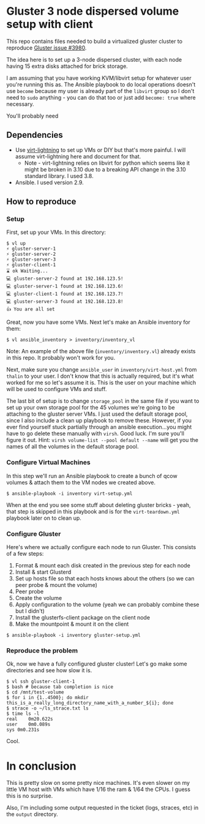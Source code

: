 # Gluster 3 node dispersed volume setup with client
This repo contains files needed to build a virtualized gluster cluster to reproduce [Gluster issue #3980](https://github.com/gluster/glusterfs/issues/3980).

The idea here is to set up a 3-node dispersed cluster, with each node having 15 extra disks attached for brick storage.

I am assuming that you have working KVM/libvirt setup for whatever user you're running this as. The Ansible playbook to do local operations doesn't use `become` because my user is already part of the `libvirt` group so I don't need to `sudo` anything - you can do that too or just add `become: true` where necessary.

You'll probably need 

## Dependencies
- Use [virt-lightning](https://virt-lightning.org/) to set up VMs or DIY but that's more painful. I will assume virt-lightning here and document for that.
    - Note - virt-lightning relies on libvirt for python which seems like it might be broken in 3.10 due to a breaking API change in the 3.10 standard library. I used 3.8.
- Ansible. I used version 2.9.

## How to reproduce
### Setup
First, set up your VMs. In this directory:
```
$ vl up
⚡ gluster-server-1 
⚡ gluster-server-2 
⚡ gluster-server-3 
⚡ gluster-client-1 
⌛ ok Waiting...
💻 gluster-server-2 found at 192.168.123.5!
💻 gluster-server-1 found at 192.168.123.6!
💻 gluster-client-1 found at 192.168.123.7!
💻 gluster-server-3 found at 192.168.123.8!
👍 You are all set
```

Great, now you have some VMs. Next let's make an Ansible inventory for them:
```
$ vl ansible_inventory > inventory/inventory_vl
```

Note: An example of the above file (`inventory/inventory.vl`) already exists in this repo. It probably won't work for you.

Next, make sure you change `ansible_user` in `inventory/virt-host.yml` from `thalin` to your user. I don't know that this is actually required, but it's what worked for me so let's assume it is. This is the user on your machine which will be used to configure VMs and stuff.

The last bit of setup is to change `storage_pool` in the same file if you want to set up your own storage pool for the 45 volumes we're going to be attaching to the gluster server VMs. I just used the default storage pool, since I also include a clean up playbook to remove these. However, if you ever find yourself stuck partially through an ansible execution...you might have to go delete these manually with `virsh`. Good luck. I'm sure you'll figure it out. Hint: `virsh volume-list --pool default --name` will get you the names of all the volumes in the default storage pool.

### Configure Virtual Machines
In this step we'll run an Ansible playbook to create a bunch of qcow volumes & attach them to the VM nodes we created above.

```
$ ansible-playbook -i inventory virt-setup.yml
```

When at the end you see some stuff about deleting gluster bricks - yeah, that step is skipped in this playbook and is for the `virt-teardown.yml` playbook later on to clean up.

### Configure Gluster
Here's where we actually configure each node to run Gluster. This consists of a few steps:
1. Format & mount each disk created in the previous step for each node
1. Install & start Glusterd
1. Set up hosts file so that each hosts knows about the others (so we can peer probe & mount the volume)
1. Peer probe
1. Create the volume
1. Apply configuration to the volume (yeah we can probably combine these but I didn't)
1. Install the glusterfs-client package on the client node
1. Make the mountpoint & mount it on the client

```
$ ansible-playbook -i inventory gluster-setup.yml
```

### Reproduce the problem
Ok, now we have a fully configured gluster cluster! Let's go make some directories and see how slow it is.

```
$ vl ssh gluster-client-1
$ bash # because tab completion is nice
$ cd /mnt/test-volume
$ for i in {1..4500}; do mkdir this_is_a_really_long_directory_name_with_a_number_${i}; done
$ strace -o ~/ls_strace.txt ls
$ time ls -l
real	0m20.622s
user	0m0.089s
sys	0m0.231s
```

Cool.

# In conclusion

This is pretty slow on some pretty nice machines. It's even slower on my little VM host with VMs which have 1/16 the ram & 1/64 the CPUs. I guess this is no surprise.

Also, I'm including some output requested in the ticket (logs, straces, etc) in the `output` directory.
